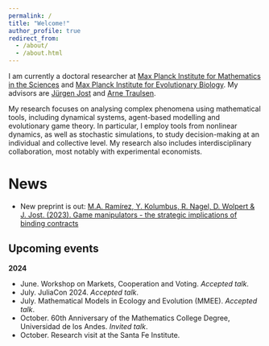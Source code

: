 ```yaml
---
permalink: /
title: "Welcome!"
author_profile: true
redirect_from: 
  - /about/
  - /about.html
---
```


I am currently a doctoral researcher at [Max Planck Institute for Mathematics in the Sciences](https://www.mis.mpg.de) and [Max Planck Institute for Evolutionary Biology](https://www.evolbio.mpg.de/2169/en). My advisors are [Jürgen Jost](https://scholar.google.com/citations?user=hoY8se8AAAAJ&hl=en) and [Arne Traulsen](https://scholar.google.com/citations?hl=en&user=jlfYejEAAAAJ).

My research focuses on analysing complex phenomena using mathematical tools, including 
dynamical systems, agent-based modelling and evolutionary game theory. In particular, I employ tools from nonlinear dynamics, as well as stochastic simulations, to study decision-making at an individual and collective level.  My research also  includes interdisciplinary collaboration, most notably with experimental economists.

News
======
* New preprint is out: [M.A. Ramírez, Y. Kolumbus, R. Nagel, D. Wolpert & J. Jost. (2023). Game manipulators - the strategic implications of binding contracts](https://arxiv.org/abs/2311.10586)

Upcoming events
--------
**2024**

* June. Workshop on Markets, Cooperation and Voting. _Accepted talk_.
* July. JuliaCon 2024. _Accepted talk_. 
* July. Mathematical Models in Ecology and Evolution (MMEE). _Accepted talk_. 
* October.  60th Anniversary of the Mathematics College Degree, Universidad de los Andes. _Invited talk_.
* October. Research visit at the Santa Fe Institute.


